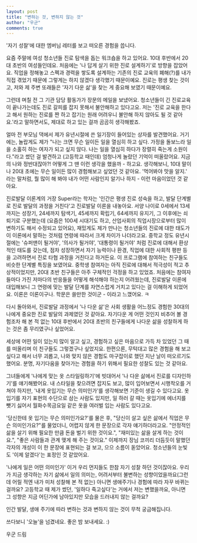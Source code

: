 ```yaml
---
layout: post
title: "변하는 것, 변하지 않는 것"
author: "우군"
comments: true
---
```


'자기 성찰'에 대한 엠버님 레터를 보고 떠오른 경험을 씁니다. 

요즘 주말에 여성 청소년들 진로 탐색을 돕는 워크숍을 하고 있어요. 10대 후반에서 20대 초반의 여성들인데요. 처음에는 '나 답게 살기 위한 진로 설계하기'로 방향을 잡았어요. 직업을 정해놓고 스펙과 경력을 쌓도록 설계하는 기존의 진로 교육의 폐해(?)를 내가 직접 겪었기 때문에 그렇게는 하지 않겠다 생각했기 때문이예요. 진로는 평생 찾는 것이고, 저와 제 주변 또래들은 '자기 다운 삶'을 찾는 게 중요해 보였기 때문이예요. 

그런데 며칠 전 그 기관 담당 활동가가 장문의 메일을 보냈어요. 청소년들이 긴 진로교육이 끝나가는데도 진로 갈피를 잡지 못해서 불안해하고 있다고요. 저는 '진로 교육을 한다고 해서 원하는 진로를 짠 하고 잡기는 원래 어려우니 불안해 하지 않아도 될 것 같아요.'라고 말하면서도, 제대로 하고 있는 걸까 곰곰히 생각해봤죠. 

얼마 전 부모님 댁에서 제가 유년시절에 쓴 일기장이 들어있는 상자를 발견했어요. 거기에는, 놀랍게도 제가 "나는 크면 무슨 일이든 일을 열심히 하고 싶다. 가정을 돌보느라 일을 소홀히 하는 여자가 되고 싶지 않다. 나는 일을 열심히 하다가 장렬히 죽는게 소원이다."라고 썼던 걸 발견하고 (고등학교 때인데) 엄청나게 놀랐던 기억이 떠올랐어요. 지금의 나와 정반대잖아?! 어떻게 그 땐 이런 생각을 했을까 - 하고요. 생각해보니, 10대 말이나 20대 초에는 무슨 일이든 많이 경험해보고 싶었던 것 같아요. '먹어봐야 맛을 알지.' 라는 말처럼, 뭘 많이 해 봐야 내가 어떤 사람인지 알기나 하지 - 이런 마음이었던 것 같아요. 

진로발달 이론계의 거장 Super라는 학자는 '인간은 평생 진로 성숙을 하고, 발달 단계별로 진로 발달의 과정을 거친다'고 진로발달 이론을 내놓아요. 서양 나이로 0세에서 13세까지는 성장기, 24세까지 탐색기, 45세까지 확립기, 64세까지 유지기, 그 이후에는 쇠퇴기로 구분했는데 (요즘은 100세 시대기도 하고, 산업사회의 직업시장으로부터 많이 변하기도 해서 수정되고 있어요), 재밌게도 제가 만나는 청소년들의 진로에 대한 태도가 이 이론에서 말하는 것처럼 연령에 따라서 크게 차이가 나더라고요. 중학교 정도 유년시절에는 '슈퍼맨이 될거야', '의사가 될거야', '대통령이 될거야' 처럼 진로에 대해서 환상적인 태도를 갖는데, 점차 성장하면서 자기 능력이나 환경, 직업에 대한 사회적 평판 등을 고려하면서 진로 타협 과정을 거친다고 하거든요. 이 프로그램에 참여하는 친구들도 비슷한 단계별 특징을 보였어요. 중학생 참여자는 아직 진로에 대해서 적극성이 적고 추상적이었지만, 20대 초반 친구들은 아주 구체적인 걱정을 하고 있었죠. 처음에는 참여자들마다 가진 저마다의 반응들을 어떻게 해석해야 하는지 어려웠는데, 진로발달 이론에 대입해보니 그 연령에 맞는 발달 단계를 자연스럽게 거치고 있다는 걸 이해하게 되었어요. 이론은 이론이구나. 학문은 쓸만한 것이군 - 이라고 느꼈어요. ㅋ 

다시 돌아와서, 진로발달 과정에서 '나 다운 삶'은 사회 생활을 어느정도 경험한 30대의 나에게 중요한 진로 발달의 과제였던 것 같아요. 자기다운 게 어떤 것인지 비추어 볼 경험조차 해 본 적 없는 10대 후반에서 20대 초반의 친구들에게 나다운 삶을 성찰하게 하는 것은 좀 무리였구나 싶었어요.
 
세상에 어떤 일이 있는지 많이 알고 싶고, 경험하고 싶은 마음으로 가득 차 있었던 그 때를 떠올리며 이 친구들도 그렇겠구나 싶었지요. 한편으론, 무턱대고 많은 경험을 해 보고 싶다고 해서 너무 괴롭고, 나와 맞지 않은 경험도 마구잡이로 했던 지난 날이 떠오르기도 했어요. 분명, 자기다움을 찾아가는 경험을 하기 위해서 필요한 성찰도 있는 것 같아요.

그녀들에게 '나에게 맞는 옷 스타일링하기'에 빗대어서 '나 다운 삶에서 진로를 디자인하기'를 얘기해봤어요. 내 스타일을 찾으려면 잡지도 보고, 많이 입어보면서 시행착오를 거쳐야 하지만, '내게 옷입기는 무슨 의미인가'를 생각해보면 기준이 생길 수 있다고요. 옷입기를 자기 표현의 수단으로 삼는 사람도 있지만, 일 하러 갈 때는 옷입기에 에너지를 뺏기 싫어서 월화수목금요일 같은 옷을 여러벌 입는 사람도 있다고요. 

'당신한테 옷 입기는 무슨 의미인가요?'를 물은 후, "당신이 살고 싶은 삶에서 직업은 무슨 의미인가요?"를 물었더니, 어렵지 않게 한 문장으로 각자 얘기하더라고요. "안정적인 삶을 살기 위해 필요한 만큼 돈을 벌기 위한 것이요.", "재미있는 삶을 살게 하는 것이요.", "좋은 사람들과 관계 맺게 해 주는 것이요." 이제까지 장님 코끼리 더듬듯이 말했던 각자의 개성이 이 한 문장에 표현되는 걸 보고, 으으 소름이 돋았어요. 청소년들의 눈빛도 '이제 알겠다'는 표정인 것 같았어요. 

'나에게 일은 어떤 의미인가' 이거 우리 먼지들도 한참 자기 성찰 하던 것이잖아요. 우리가 지금 생각하는 자기 삶에서 일의 의미는, 어려서부터 불변하는 성향이었을까요(그런데 어릴 적엔 내가 미처 성찰해 본 적 없는) 아니면 생애주기나 경험에 따라 자꾸 바뀌는 걸까요? 고등학교 때 제가 썼던, '일하다 죽고싶다'는 거에서 저는 변했을까요, 아니면 그 성향은 지금 어딘가에 남아있지만 모습을 드러내지 않는 걸까요? 

인간 발달, 생애 주기에 따라 변하는 것과 변하지 않는 것이 무척 궁금해집니다. 


쓰다보니 '오늘'을 넘겼네요. 좋은 밤 보내세요. :) 


우군 드림